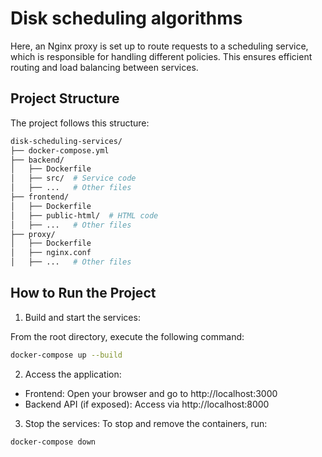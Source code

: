# Disk scheduling algorithms

Here, an Nginx proxy is set up to route requests to a scheduling service, which is responsible for handling different policies. This ensures efficient routing and load balancing between services.

## Project Structure

The project follows this structure:

```graphql
disk-scheduling-services/
├── docker-compose.yml
├── backend/
│   ├── Dockerfile
│   ├── src/  # Service code
│   ├── ...   # Other files
├── frontend/
│   ├── Dockerfile
│   ├── public-html/  # HTML code
│   ├── ...   # Other files
├── proxy/
│   ├── Dockerfile
│   ├── nginx.conf
│   ├── ...   # Other files
```

## How to Run the Project

1. Build and start the services:

From the root directory, execute the following command:

```bash
docker-compose up --build
```

2. Access the application:

- Frontend: Open your browser and go to http://localhost:3000
- Backend API (if exposed): Access via http://localhost:8000

3. Stop the services:
To stop and remove the containers, run:

```bash
docker-compose down
```

